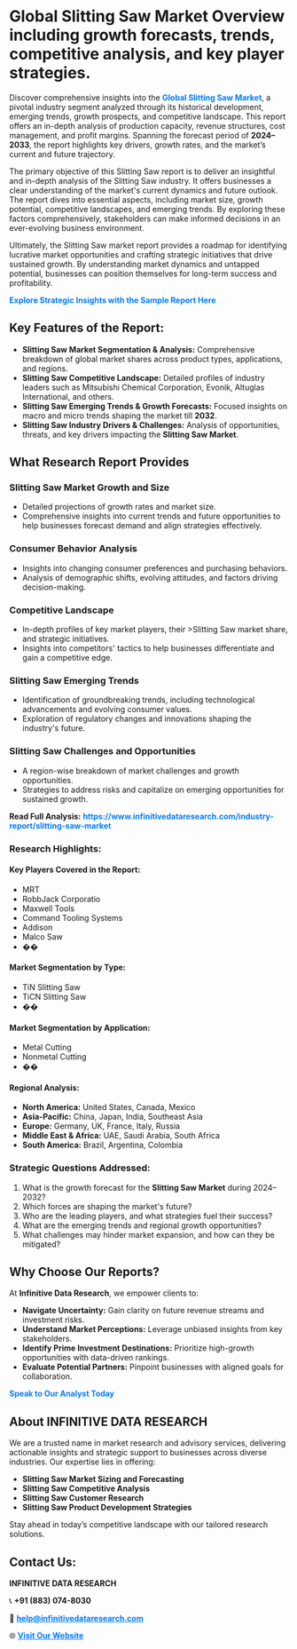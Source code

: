 <h1>Global Slitting Saw Market Overview including growth forecasts, trends, competitive analysis, and key player strategies.</h1>
<p>
Discover comprehensive insights into the 
<a href="https://www.infinitivedataresearch.com/industry-report/slitting-saw-market" rel="dofollow" style="color: #007BFF; text-decoration: none;"><strong>Global Slitting Saw Market</strong></a>, a pivotal industry segment analyzed through its historical development, emerging trends, growth prospects, and competitive landscape. This report offers an in-depth analysis of production capacity, revenue structures, cost management, and profit margins. Spanning the forecast period of <strong>2024–2033</strong>, the report highlights key drivers, growth rates, and the market’s current and future trajectory.
</p>
<p>
The primary objective of this Slitting Saw report is to deliver an insightful and in-depth analysis of the Slitting Saw industry. It offers businesses a clear understanding of the market's current dynamics and future outlook. The report dives into essential aspects, including market size, growth potential, competitive landscapes, and emerging trends. By exploring these factors comprehensively, stakeholders can make informed decisions in an ever-evolving business environment.
</p>
<p>
Ultimately, the Slitting Saw market report provides a roadmap for identifying lucrative market opportunities and crafting strategic initiatives that drive sustained growth. By understanding market dynamics and untapped potential, businesses can position themselves for long-term success and profitability.
</p>
<p>
<a href="https://www.infinitivedataresearch.com/request-sample/reportId=109929" style="color: #007BFF; text-decoration: none;"><strong>Explore Strategic Insights with the Sample Report Here</strong></a>
</p>

<h2>Key Features of the Report:</h2>
<ul>
<li><strong>Slitting Saw Market Segmentation & Analysis:</strong> Comprehensive breakdown of global market shares across product types, applications, and regions.</li>
<li><strong>Slitting Saw Competitive Landscape:</strong> Detailed profiles of industry leaders such as Mitsubishi Chemical Corporation, Evonik, Altuglas International, and others.</li>
<li><strong>Slitting Saw Emerging Trends & Growth Forecasts:</strong> Focused insights on macro and micro trends shaping the market till <strong>2032</strong>.</li>
<li><strong>Slitting Saw Industry Drivers & Challenges:</strong> Analysis of opportunities, threats, and key drivers impacting the <strong>Slitting Saw Market</strong>.</li>
</ul>

<h2>What Research Report Provides</h2>
<h3>Slitting Saw Market Growth and Size</h3>
<ul>
<li>Detailed projections of growth rates and market size.</li>
<li>Comprehensive insights into current trends and future opportunities to help businesses forecast demand and align strategies effectively.</li>
</ul>

<h3>Consumer Behavior Analysis</h3>
<ul>
<li>Insights into changing consumer preferences and purchasing behaviors.</li>
<li>Analysis of demographic shifts, evolving attitudes, and factors driving decision-making.</li>
</ul>

<h3>Competitive Landscape</h3>
<ul>
<li>In-depth profiles of key market players, their >Slitting Saw market share, and strategic initiatives.</li>
<li>Insights into competitors' tactics to help businesses differentiate and gain a competitive edge.</li>
</ul>

<h3>Slitting Saw Emerging Trends</h3>
<ul>
<li>Identification of groundbreaking trends, including technological advancements and evolving consumer values.</li>
<li>Exploration of regulatory changes and innovations shaping the industry's future.</li>
</ul>

<h3>Slitting Saw Challenges and Opportunities</h3>
<ul>
<li>A region-wise breakdown of market challenges and growth opportunities.</li>
<li>Strategies to address risks and capitalize on emerging opportunities for sustained growth.</li>
</ul>
<p><strong>Read Full Analysis:</strong> <a href="https://www.infinitivedataresearch.com/industry-report/slitting-saw-market" rel="dofollow" style="color: #007BFF; text-decoration: none;"><strong>https://www.infinitivedataresearch.com/industry-report/slitting-saw-market</strong></a></p>
<h3>Research Highlights:</h3>
<h4>Key Players Covered in the Report:</h4>
<ul><li>MRT</li><li>RobbJack Corporatio</li><li>Maxwell Tools</li><li>Command Tooling Systems</li><li>Addison</li><li>Malco Saw</li><li>��</li></ul>
<h4>Market Segmentation by Type:</h4>
<ul><li>TiN Slitting Saw</li><li>TiCN Slitting Saw</li><li>��</li></ul>
<h4>Market Segmentation by Application:</h4>
<ul><li>Metal Cutting</li><li>Nonmetal Cutting</li><li>��</li></ul>

<h4>Regional Analysis:</h4>
<ul>
<li><strong>North America:</strong> United States, Canada, Mexico</li>
<li><strong>Asia-Pacific:</strong> China, Japan, India, Southeast Asia</li>
<li><strong>Europe:</strong> Germany, UK, France, Italy, Russia</li>
<li><strong>Middle East & Africa:</strong> UAE, Saudi Arabia, South Africa</li>
<li><strong>South America:</strong> Brazil, Argentina, Colombia</li>
</ul>

<h3>Strategic Questions Addressed:</h3>
<ol>
<li>What is the growth forecast for the <strong>Slitting Saw Market</strong> during 2024–2032?</li>
<li>Which forces are shaping the market's future?</li>
<li>Who are the leading players, and what strategies fuel their success?</li>
<li>What are the emerging trends and regional growth opportunities?</li>
<li>What challenges may hinder market expansion, and how can they be mitigated?</li>
</ol>

<h2>Why Choose Our Reports?</h2>
<p>At <strong>Infinitive Data Research</strong>, we empower clients to:</p>
<ul>
<li><strong>Navigate Uncertainty:</strong> Gain clarity on future revenue streams and investment risks.</li>
<li><strong>Understand Market Perceptions:</strong> Leverage unbiased insights from key stakeholders.</li>
<li><strong>Identify Prime Investment Destinations:</strong> Prioritize high-growth opportunities with data-driven rankings.</li>
<li><strong>Evaluate Potential Partners:</strong> Pinpoint businesses with aligned goals for collaboration.</li>
</ul>
<p><a href="https://www.infinitivedataresearch.com/industry-report/slitting-saw-market" rel="dofollow" style="color: #007BFF; text-decoration: none;"><strong>Speak to Our Analyst Today</strong></a></p>

<h2>About INFINITIVE DATA RESEARCH</h2>
<p>We are a trusted name in market research and advisory services, delivering actionable insights and strategic support to businesses across diverse industries. Our expertise lies in offering:</p>
<ul>
<li><strong>Slitting Saw Market Sizing and Forecasting</strong></li>
<li><strong>Slitting Saw Competitive Analysis</strong></li>
<li><strong>Slitting Saw Customer Research</strong></li>
<li><strong>Slitting Saw Product Development Strategies</strong></li>
</ul>
<p>Stay ahead in today’s competitive landscape with our tailored research solutions.</p>

<h2>Contact Us:</h2>
<p><strong>INFINITIVE DATA RESEARCH</strong></p>
<p>📞 <strong>+91 (883) 074-8030</strong></p>
<p>📧 <strong><a href="mailto:help@infinitivedataresearch.com" style="color: #007BFF;">help@infinitivedataresearch.com</a></strong></p>
<p>🌐 <strong><a href="https://www.infinitivedataresearch.com" rel="dofollow" style="color: #007BFF;">Visit Our Website</a></strong></p>